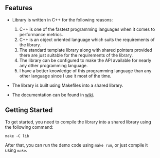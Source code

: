 ## Features

* Library is written in C++ for the following reasons:
  1. C++ is one of the fastest programming languages when it comes to performance metrics.
	1. C++ is an object oriented language which suits the requirements of the library.
	1. The standard template library along with shared pointers provided there are just suitable for the requirements of the library.
	1. The library can be configured to make the API available for nearly any other programming language.
	1. I have a better knowledge of this programming language than any other language since I use it most of the time.

* The library is built using Makefiles into a shared library.
* The documentation can be found in [wiki](http://github.com/AhmedYasser5/topology_api/wiki).

## Getting Started

To get started, you need to compile the library into a shared library using the following command:

```shell
make -C lib
```

After that, you can run the demo code using `make run`, or just compile it using `make`.
